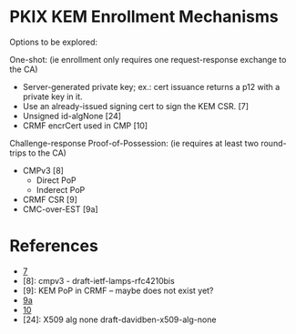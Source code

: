 # PKIX KEM Enrollment Mechanisms

Options to be explored:

One-shot: 
(ie enrollment only requires one request-response exchange to the CA)
*	Server-generated private key; ex.: cert issuance returns a p12 with a private key in it.
*	Use an already-issued signing cert to sign the KEM CSR. [7]
*	Unsigned id-algNone [24]
* CRMF encrCert used in CMP [10]
 
Challenge-response Proof-of-Possession:
(ie requires at least two round-trips to the CA)

- CMPv3 [8]
  - Direct PoP
  - Inderect PoP
- CRMF CSR [9]
- CMC-over-EST [9a]

# References

* [7](draft-housley-lamps-private-key-attest-attr)
* [8]: cmpv3 - draft-ietf-lamps-rfc4210bis
* [9]: KEM PoP in CRMF – maybe does not exist yet?
* [9a](draft-ietf-lamps-rfc5272bis)
* [10](https://datatracker.ietf.org/doc/html/rfc4211#section-4.2)
* [24]: X509 alg none draft-davidben-x509-alg-none

